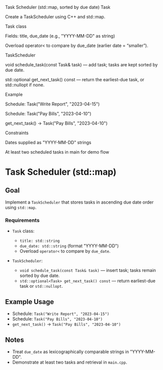 Task Scheduler (std::map, sorted by due date)
Task

Create a TaskScheduler using C++ and std::map.

Task class

Fields: title, due_date (e.g., "YYYY-MM-DD" as string)

Overload operator< to compare by due_date (earlier date = “smaller”).

TaskScheduler

void schedule_task(const Task& task) — add task; tasks are kept sorted by due date.

std::optional<Task> get_next_task() const — return the earliest-due task, or std::nullopt if none.

Example

Schedule: Task("Write Report", "2023-04-15")

Schedule: Task("Pay Bills", "2023-04-10")

get_next_task() → Task("Pay Bills", "2023-04-10")

Constraints

Dates supplied as "YYYY-MM-DD" strings

At least two scheduled tasks in main for demo flow

# Task Scheduler (std::map)

## Goal
Implement a `TaskScheduler` that stores tasks in ascending due date order using `std::map`.

### Requirements
- `Task` class:
  - `title: std::string`
  - `due_date: std::string` (format "YYYY-MM-DD")
  - Overload `operator<` to compare by `due_date`.

- `TaskScheduler`:
  - `void schedule_task(const Task& task)` — insert task; tasks remain sorted by due date.
  - `std::optional<Task> get_next_task() const` — return earliest-due task or `std::nullopt`.

## Example Usage
- Schedule: `Task("Write Report", "2023-04-15")`
- Schedule: `Task("Pay Bills", "2023-04-10")`
- `get_next_task()` → `Task("Pay Bills", "2023-04-10")`

## Notes
- Treat `due_date` as lexicographically comparable strings in "YYYY-MM-DD".
- Demonstrate at least two tasks and retrieval in `main.cpp`.
